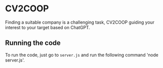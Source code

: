# CV2COOP

Finding a suitable company is a challenging task, CV2COOP guiding your interest to your target based on ChatGPT.


## Running the code

To run the code, just go to `server.js` and run the following command 'node server.js'.

